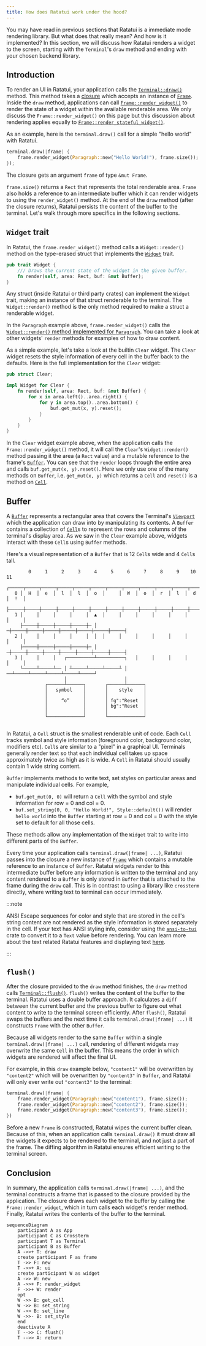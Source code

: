 ```yaml
---
title: How does Ratatui work under the hood?
---
```


You may have read in previous sections that Ratatui is a immediate mode rendering library. But what
does that really mean? And how is it implemented? In this section, we will discuss how Ratatui
renders a widget to the screen, starting with the `Terminal`'s `draw` method and ending with your
chosen backend library.

## Introduction

To render an UI in Ratatui, your application calls the [`Terminal::draw()`] method. This method
takes a [closure] which accepts an instance of [`Frame`]. Inside the `draw` method, applications can
call [`Frame::render_widget()`] to render the state of a widget within the available renderable
area. We only discuss the `Frame::render_widget()` on this page but this discussion about rendering
applies equally to [`Frame::render_stateful_widget()`].

As an example, here is the `terminal.draw()` call for a simple "hello world" with Ratatui.

```rust
terminal.draw(|frame| {
    frame.render_widget(Paragraph::new("Hello World!"), frame.size());
});
```

The closure gets an argument `frame` of type `&mut Frame`.

`frame.size()` returns a `Rect` that represents the total renderable area. `Frame` also holds a
reference to an intermediate buffer which it can render widgets to using the `render_widget()`
method. At the end of the `draw` method (after the closure returns), Ratatui persists the content of
the buffer to the terminal. Let's walk through more specifics in the following sections.

[`Terminal::draw()`]:
  https://github.com/ratatui-org/ratatui/blob/e5caf170c8c304b952cbff7499fd4da17ab154ea/src/terminal.rs#L325-L360
[closure]: https://doc.rust-lang.org/stable/book/ch13-01-closures.html
[`Frame::render_widget()`]:
  https://github.com/ratatui-org/ratatui/blob/88ae3485c2c540b4ee630ab13e613e84efa7440a/src/terminal.rs#L596
[`Frame::render_stateful_widget()`]:
  https://github.com/ratatui-org/ratatui/blob/88ae3485c2c540b4ee630ab13e613e84efa7440a/src/terminal.rs#L628

## `Widget` trait

In Ratatui, the `frame.render_widget()` method calls a `Widget::render()` method on the type-erased
struct that implements the [`Widget`] trait.

```rust
pub trait Widget {
    /// Draws the current state of the widget in the given buffer.
    fn render(self, area: Rect, buf: &mut Buffer);
}
```

[`Widget`]:
  https://github.com/ratatui-org/ratatui/blob/e5caf170c8c304b952cbff7499fd4da17ab154ea/src/widgets.rs#L107-L112

Any struct (inside Ratatui or third party crates) can implement the `Widget` trait, making an
instance of that struct renderable to the terminal. The `Widget::render()` method is the only method
required to make a struct a renderable widget.

<!--prettier-ignore-->
In the `Paragraph` example above, `frame.render_widget()` calls the
[`Widget::render()` method implemented for `Paragraph`]. You can take a look at other widgets'
`render` methods for examples of how to draw content.

[`Widget::render()` method implemented for `Paragraph`]:
  https://github.com/ratatui-org/ratatui/blob/88ae3485c2c540b4ee630ab13e613e84efa7440a/src/widgets/paragraph.rs#L213-L214

As a simple example, let's take a look at the builtin `Clear` widget. The `Clear` widget resets the
style information of every cell in the buffer back to the defaults. Here is the full implementation
for the `Clear` widget:

```rust
pub struct Clear;

impl Widget for Clear {
    fn render(self, area: Rect, buf: &mut Buffer) {
        for x in area.left()..area.right() {
            for y in area.top()..area.bottom() {
                buf.get_mut(x, y).reset();
            }
        }
    }
}
```

In the `Clear` widget example above, when the application calls the `Frame::render_widget()` method,
it will call the `Clear`'s `Widget::render()` method passing it the area (a `Rect` value) and a
mutable reference to the frame's [`Buffer`]. You can see that the `render` loops through the entire
area and calls `buf.get_mut(x, y).reset()`. Here we only use one of the many methods on `Buffer`,
i.e. `get_mut(x, y)` which returns a `Cell` and `reset()` is a method on [`Cell`].

## Buffer

A [`Buffer`] represents a rectangular area that covers the Terminal's [`Viewport`] which the
application can draw into by manipulating its contents. A `Buffer` contains a collection of
[`Cell`]s to represent the rows and columns of the terminal's display area. As we saw in the `Clear`
example above, widgets interact with these `Cell`s using `Buffer` methods.

Here's a visual representation of a `Buffer` that is 12 `Cell`s wide and 4 `Cell`s tall.

```kroki type=svgbob
        0     1     2     3     4     5     6     7     8     9    10    11
     ┌─────┬─────┬─────┬─────┬─────┬─────┬─────┬─────┬─────┬─────┬─────┬─────┐
   0 │  H  │  e  │  l  │  l  │  o  │     │  W  │  o  │  r  │  l  │  d  │  !  │
     ├─────┼─────┼─────┼─────┼─────┼─────┼─────┼─────┼─────┼─────┼─────┼─────┤
   1 │     │     │     │     │  ▲  │     │     │     │     │     │     │     │
     ├─────┼─────┼─────┼─────┼─ │ ─┼─────┼─────┼─────┼─────┼─────┼─────┼─────┤
   2 │     │     │     │     │  │  │     │     │     │     │     │     │     │
     ├─────┼─────┼─────┼─────┼─ │ ─┼─────┼─────┼─────┼─────┼─────┼─────┼─────┤
   3 │     │     │   ┌──────────┴──────────┐   │     │     │     │     │     │
     └─────┴─────┴── │ ┴─────┴─────┴─────┴ │ ──┴─────┴─────┴─────┴─────┴─────┘
                     │                     │
              ┌──────┴──────┐       ┌──────┴──────┐
              │   symbol    │       │    style    │
              │             │       │             │
              │     “o”     │       │ fg":"Reset  │
              │             │       │ bg":"Reset  │
              │             │       │             │
              └─────────────┘       └─────────────┘


```

In Ratatui, a `Cell` struct is the smallest renderable unit of code. Each `Cell` tracks symbol and
style information (foreground color, background color, modifiers etc). `Cell`s are similar to a
"pixel" in a graphical UI. Terminals generally render text so that each individual cell takes up
space approximately twice as high as it is wide. A `Cell` in Ratatui should usually contain 1 wide
string content.

`Buffer` implements methods to write text, set styles on particular areas and manipulate individual
cells. For example,

- `buf.get_mut(0, 0)` will return a `Cell` with the symbol and style information for row = 0 and col
  = 0.
- `buf.set_string(0, 0, "Hello World!", Style::default())` will render `hello world` into the
  `Buffer` starting at row = 0 and col = 0 with the style set to default for all those cells.

These methods allow any implementation of the `Widget` trait to write into different parts of the
`Buffer`.

Every time your application calls `terminal.draw(|frame| ...)`, Ratatui passes into the closure a
new instance of [`Frame`] which contains a mutable reference to an instance of `Buffer`. Ratatui
widgets render to this intermediate buffer before any information is written to the terminal and any
content rendered to a `Buffer` is only stored in `Buffer` that is attached to the frame during the
`draw` call. This is in contrast to using a library like `crossterm` directly, where writing text to
terminal can occur immediately.

:::note

ANSI Escape sequences for color and style that are stored in the cell's string content are not
rendered as the style information is stored separately in the cell. If your text has ANSI styling
info, consider using the [`ansi-to-tui`](https://crates.io/crates/ansi-to-tui) crate to convert it
to a `Text` value before rendering. You can learn more about the text related Ratatui features and
displaying text [here](./../how-to/render/display-text.md).

:::

## `flush()`

After the closure provided to the `draw` method finishes, the `draw` method calls
[`Terminal::flush()`]. `flush()` writes the content of the buffer to the terminal. Ratatui uses a
double buffer approach. It calculates a `diff` between the current buffer and the previous buffer to
figure out what content to write to the terminal screen efficiently. After `flush()`, Ratatui swaps
the buffers and the next time it calls `terminal.draw(|frame| ...)` it constructs `Frame` with the
other `Buffer`.

Because all widgets render to the same `Buffer` within a single `terminal.draw(|frame| ...)` call,
rendering of different widgets may overwrite the same `Cell` in the buffer. This means the order in
which widgets are rendered will affect the final UI.

For example, in this `draw` example below, `"content1"` will be overwritten by `"content2"` which
will be overwritten by `"content3"` in `Buffer`, and Ratatui will only ever write out `"content3"`
to the terminal:

```rust
terminal.draw(|frame| {
    frame.render_widget(Paragraph::new("content1"), frame.size());
    frame.render_widget(Paragraph::new("content2"), frame.size());
    frame.render_widget(Paragraph::new("content3"), frame.size());
})
```

Before a new `Frame` is constructed, Ratatui wipes the current buffer clean. Because of this, when
an application calls `terminal.draw()` it must draw all the widgets it expects to be rendered to the
terminal, and not just a part of the frame. The diffing algorithm in Ratatui ensures efficient
writing to the terminal screen.

## Conclusion

In summary, the application calls `terminal.draw(|frame| ...)`, and the terminal constructs a frame
that is passed to the closure provided by the application. The closure draws each widget to the
buffer by calling the `Frame::render_widget`, which in turn calls each widget's render method.
Finally, Ratatui writes the contents of the buffer to the terminal.

```kroki type=mermaid
sequenceDiagram
    participant A as App
    participant C as Crossterm
    participant T as Terminal
    participant B as Buffer
    A ->>+ T: draw
    create participant F as frame
    T ->> F: new
    T ->>+ A: ui
    create participant W as widget
    A ->> W: new
    A ->>+ F: render_widget
    F ->>+ W: render
    opt
    W ->> B: get_cell
    W ->> B: set_string
    W ->> B: set_line
    W ->>- B: set_style
    end
    deactivate A
    T -->> C: flush()
    T -->> A: return
```

[`Cell`]:
  https://github.com/ratatui-org/ratatui/blob/e5caf170c8c304b952cbff7499fd4da17ab154ea/src/buffer.rs#L15-L26
[`Buffer`]:
  https://github.com/ratatui-org/ratatui/blob/e5caf170c8c304b952cbff7499fd4da17ab154ea/src/buffer.rs#L149-L157
[`Viewport`]:
  https://github.com/ratatui-org/ratatui/blob/88ae3485c2c540b4ee630ab13e613e84efa7440a/src/terminal.rs#L41-L65
[`Text`]:
  https://github.com/ratatui-org/ratatui/blob/e5caf170c8c304b952cbff7499fd4da17ab154ea/src/text/text.rs#L30-L33
[`Line`]:
  https://github.com/ratatui-org/ratatui/blob/e5caf170c8c304b952cbff7499fd4da17ab154ea/src/text/line.rs#L6-L10
[`Span`]:
  https://github.com/ratatui-org/ratatui/blob/e5caf170c8c304b952cbff7499fd4da17ab154ea/src/text/span.rs#L55-L61
[`render` method for `Block`]:
  https://github.com/ratatui-org/ratatui/blob/e5caf170c8c304b952cbff7499fd4da17ab154ea/src/widgets/block.rs#L752-L760
[`Frame`]:
  https://github.com/ratatui-org/ratatui/blob/e5caf170c8c304b952cbff7499fd4da17ab154ea/src/terminal.rs#L566-L578
[`Terminal::flush()`]:
  https://github.com/ratatui-org/ratatui/blob/e5caf170c8c304b952cbff7499fd4da17ab154ea/src/terminal.rs#L253-L263
[`get_mut`]:
  https://github.com/ratatui-org/ratatui/blob/88ae3485c2c540b4ee630ab13e613e84efa7440a/src/buffer.rs#L207-L211
[`set_string`]:
  https://github.com/ratatui-org/ratatui/blob/88ae3485c2c540b4ee630ab13e613e84efa7440a/src/buffer.rs#L289-L294
